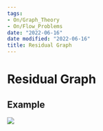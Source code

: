 ```yaml
---
tags:
- On/Graph_Theory
- On/Flow_Problems
date: "2022-06-16"
date modified: "2022-06-16"
title: Residual Graph
---
```


# Residual Graph

## Example
![](https://i.imgur.com/jEMTKOu.png)
